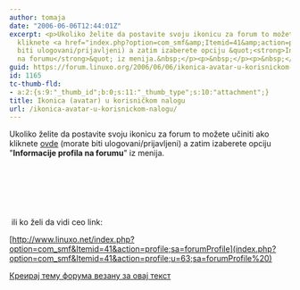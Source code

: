 ```yaml
---
author: tomaja
date: "2006-06-06T12:44:01Z"
excerpt: <p>Ukoliko želite da postavite svoju ikonicu za forum to možete učiniti ako
  kliknete <a href="index.php?option=com_smf&amp;Itemid=41&amp;action=profile">ovde</a>   (morate
  biti ulogovani/prijavljeni) a zatim izaberete opciju &quot;<strong>Informacije profila
  na forumu</strong>&quot; iz menija.&nbsp;</p><p>&nbsp;</p><p>&nbsp;</p><p>&nbsp;</p>
guid: https://forum.linuxo.org/2006/06/06/ikonica-avatar-u-korisnickom-nalogu/
id: 1165
tc-thumb-fld:
- a:2:{s:9:"_thumb_id";b:0;s:11:"_thumb_type";s:10:"attachment";}
title: Ikonica (avatar) u korisničkom nalogu
url: /ikonica-avatar-u-korisnickom-nalogu/
---
```

Ukoliko želite da postavite svoju ikonicu za forum to možete učiniti ako kliknete [ovde](index.php?option=com_smf&Itemid=41&action=profile) (morate biti ulogovani/prijavljeni) a zatim izaberete opciju "**Informacije profila na forumu**" iz menija.&nbsp;

&nbsp;

&nbsp;

&nbsp;

<!--break-->

&nbsp;ili ko želi da vidi ceo link: 

[http://www.linuxo.net/index.php?option=com_smf&Itemid=41&action=profile;sa=forumProfile](index.php?option=com_smf&Itemid=41&action=profile;u=63;sa=forumProfile%20) 

[Креирај тему форума везану за овај текст](https://linuxo.org/nova-tema-na-forumu/?se_pid=1165)
